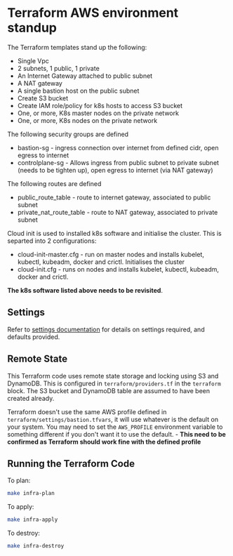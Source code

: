 # Terraform AWS environment  standup

The Terraform templates stand up the following:

* Single Vpc
* 2 subnets, 1 public, 1 private
* An Internet Gateway attached to public subnet
* A NAT gateway
* A single bastion host on the public subnet
* Create S3 bucket
* Create IAM role/policy for k8s hosts to access S3 bucket
* One, or more, K8s master nodes on the private network
* One, or more, K8s nodes  on the private network 

The following security groups are defined

* bastion-sg - ingress connection over internet from defined cidr, open egress to internet
* controlplane-sg - Allows ingress from public subnet to private subnet (needs to be tighten up), open egress to internet (via NAT gateway)

The following routes are defined

* public_route_table - route to internet gateway, associated to public subnet
* private_nat_route_table - route to NAT gateway, associated to private subnet

Cloud init is used to installed k8s software and initialise the cluster.  This is separted into 2 configurations:

* cloud-init-master.cfg - run on master nodes and installs kubelet, kubectl, kubeadm, docker and crictl.  Initialises the cluster
* cloud-init.cfg - runs on nodes and installs kubelet, kubectl, kubeadm, docker and crictl.

__The k8s software listed above needs to be revisited__.

## Settings

Refer to [settings documentation](https://github.com/controlplaneio/simulator-standalone/blob/ansible/terraform/README-auto.md) for details on settings required, and defaults provided.

## Remote State

This Terraform code uses remote state storage and locking using S3 and DynamoDB. This is configured in `terraform/providers.tf` in the `terraform` block. The S3 bucket and DynamoDB table are assumed to have been created already.

Terraform doesn't use the same AWS profile defined in `terraform/settings/bastion.tfvars`, it will use whatever is the default on your system. You may need to set the `AWS_PROFILE` environment variable to something different if you don't want it to use the default. - __This need to be confirmed as Terraform should work fine with the defined profile__

## Running the Terraform Code

To plan:

```bash
make infra-plan
```

To apply:
```bash
make infra-apply
```
To destroy:
```bash
make infra-destroy
```

